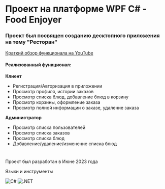 # Проект на платформе WPF C# - Food Enjoyer  

### Проект был посвящен созданию десктопного приложения на тему "Ресторан"  

[Краткий обзор функционала на YouTube](https://youtu.be/7sKqZsk-Fo8)  

#### Реализованный функционал:  
**Клиент**  
- Регистрация/Авторизация в приложении  
- Просмотр профиля, истории заказов  
- Просмотр списка блюд, добавление блюд в корзину  
- Просмотр корзины, оформление заказа  
- Просмотр полной информации о заказе, удаление заказа  

**Администратор**  
- Просмотр списка пользователей  
- Просмотр списка заказов  
- Просмотр списка блюд  
- Добавление/удаление/изменение списка блюд  

#

Проект был разработан в Июне 2023 года  


Языки и инструменты  

![C#](https://img.shields.io/badge/C%23-239120?style=for-the-badge&logo=c-sharp&logoColor=white)
![.NET](https://img.shields.io/badge/.NET-5C2D91?style=for-the-badge&logo=.net&logoColor=white)
